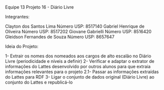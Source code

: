 Equipe 13
Projeto 16 - Diário Livre

Integrantes:

Clayton dos Santos Lima           Número USP: 8517140
Gabriel Henrique de Oliveira      Número USP: 8517202
Giovane Gabrielli                 Número USP: 8516420
Gleidson Fernandes de Souza       Número USP: 8657647

Ideia do Projeto:

1- Extrair os nomes dos nomeados aos cargos de alto escalão no Diário Livre (periodicidade e níveis a definir)
2- Verificar e adaptar o extrator de informações do Lattes desenvolvido por outros alunos para que extraia informações relevantes para o projeto
  2.1- Passar as informações extraídas do Lattes para RDF
3- Ligar o conjunto de dados original (Diário Livre) ao conjunto do Lattes e republicá-lo
